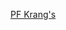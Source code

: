 ---
layout: post
wordpress_id: 1500
wordpress_url: http://noesbueno.com/archives/1500
date: '2012-07-05 14:25:40 -0500'
date_gmt: '2012-07-05 19:25:40 -0500'
body: |
  <p><a href="http://fuckingkrang.tumblr.com/post/26429273083/http-www-teefury-com-archive-1662-pf-krangs">PF Krang's</a></p>
---